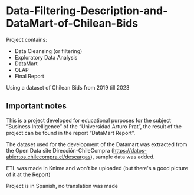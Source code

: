 # Data-Filtering-Description-and-DataMart-of-Chilean-Bids
Project contains:
- Data Cleansing (or filtering)
- Exploratory Data Analysis
- DataMart
- OLAP
- Final Report

Using a dataset of Chilean Bids from 2019 till 2023

## Important notes
This is a project developed for educational purposes for the subject “Business Intelligence” of the “Universidad Arturo Prat”, the result of the project can be found in the report “DataMart Report”.

The dataset used for the development of the Datamart was extracted from the Open Data site Dirección-ChileCompra (https://datos-abiertos.chilecompra.cl/descargas), sample data was added.

ETL was made in Knime and won't be uploaded (but there's a good picture of it at the Report)

Project is in Spanish, no translation was made
